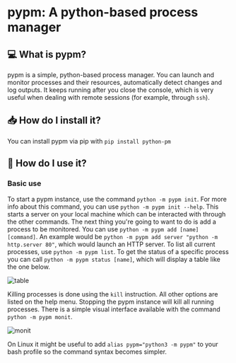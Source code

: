 # pypm: A python-based process manager

## 💻 What is pypm?

pypm is a simple, python-based process manager. You can launch and monitor processes and their resources, automatically detect changes and log outputs. It keeps running after you close the console, which is very useful when dealing with remote sessions (for example, through `ssh`).


## 📥 How do I install it?

You can install pypm via pip with `pip install python-pm`


## 📖 How do I use it?
### Basic use

To start a pypm instance, use the command `python -m pypm init`. For more info about this command, you can use `python -m pypm init --help`. This starts a server on your local machine which can be interacted with through the other commands.
The next thing you're going to want to do is add a process to be monitored. You can use `python -m pypm add [name] [command]`. An example would be `python -m pypm add server "python -m http.server 80"`, which would launch an HTTP server.
To list all current processes, use `python -m pypm list`. To get the status of a specific process you can call `python -m pypm status [name]`, which will display a table like the one below.

![table](https://imgur.com/QBeGfoC.png "Table")

Killing processes is done using the `kill` instruction. All other options are listed on the help menu. Stopping the pypm instance will kill all running processes. There is a simple visual interface available with the command `python -m pypm monit`.

![monit](https://imgur.com/j9beUPF.png "Monitoring")

On Linux it might be useful to add `alias pypm="python3 -m pypm"` to your bash profile so the command syntax becomes simpler.
